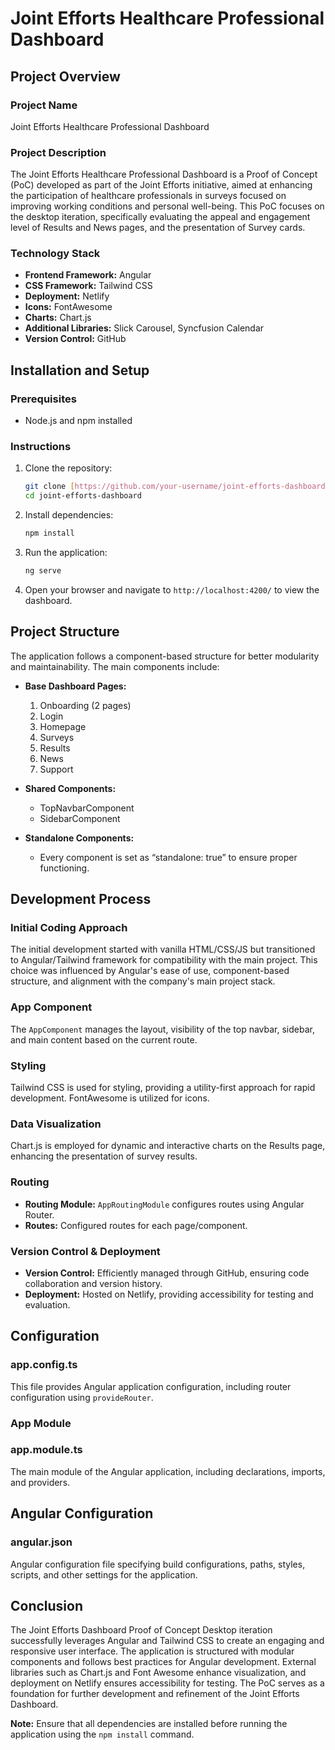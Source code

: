 # Joint Efforts Healthcare Professional Dashboard

## Project Overview

### Project Name
Joint Efforts Healthcare Professional Dashboard

### Project Description
The Joint Efforts Healthcare Professional Dashboard is a Proof of Concept (PoC) developed as part of the Joint Efforts initiative, aimed at enhancing the participation of healthcare professionals in surveys focused on improving working conditions and personal well-being. This PoC focuses on the desktop iteration, specifically evaluating the appeal and engagement level of Results and News pages, and the presentation of Survey cards.

### Technology Stack
- **Frontend Framework:** Angular
- **CSS Framework:** Tailwind CSS
- **Deployment:** Netlify
- **Icons:** FontAwesome
- **Charts:** Chart.js
- **Additional Libraries:** Slick Carousel, Syncfusion Calendar
- **Version Control:** GitHub

## Installation and Setup

### Prerequisites
- Node.js and npm installed

### Instructions
1. Clone the repository:
   ```bash
   git clone [https://github.com/your-username/joint-efforts-dashboard.git](https://github.com/MattFlores15/jointefforts-dashboard-yt.git)
   cd joint-efforts-dashboard
   ```

2. Install dependencies:
   ```bash
   npm install
   ```

3. Run the application:
   ```bash
   ng serve
   ```

4. Open your browser and navigate to `http://localhost:4200/` to view the dashboard.

## Project Structure

The application follows a component-based structure for better modularity and maintainability. The main components include:

- **Base Dashboard Pages:**
  1. Onboarding (2 pages)
  2. Login
  3. Homepage
  4. Surveys
  5. Results
  6. News
  7. Support

- **Shared Components:**
  - TopNavbarComponent
  - SidebarComponent

- **Standalone Components:**
  - Every component is set as “standalone: true” to ensure proper functioning.

## Development Process

### Initial Coding Approach
The initial development started with vanilla HTML/CSS/JS but transitioned to Angular/Tailwind framework for compatibility with the main project. This choice was influenced by Angular's ease of use, component-based structure, and alignment with the company's main project stack.

### App Component
The `AppComponent` manages the layout, visibility of the top navbar, sidebar, and main content based on the current route.

### Styling
Tailwind CSS is used for styling, providing a utility-first approach for rapid development. FontAwesome is utilized for icons.

### Data Visualization
Chart.js is employed for dynamic and interactive charts on the Results page, enhancing the presentation of survey results.

### Routing
- **Routing Module:** `AppRoutingModule` configures routes using Angular Router.
- **Routes:** Configured routes for each page/component.

### Version Control & Deployment
- **Version Control:** Efficiently managed through GitHub, ensuring code collaboration and version history.
- **Deployment:** Hosted on Netlify, providing accessibility for testing and evaluation.

## Configuration

### app.config.ts
This file provides Angular application configuration, including router configuration using `provideRouter`.

### App Module

### app.module.ts
The main module of the Angular application, including declarations, imports, and providers.

## Angular Configuration

### angular.json
Angular configuration file specifying build configurations, paths, styles, scripts, and other settings for the application.

## Conclusion

The Joint Efforts Dashboard Proof of Concept Desktop iteration successfully leverages Angular and Tailwind CSS to create an engaging and responsive user interface. The application is structured with modular components and follows best practices for Angular development. External libraries such as Chart.js and Font Awesome enhance visualization, and deployment on Netlify ensures accessibility for testing. The PoC serves as a foundation for further development and refinement of the Joint Efforts Dashboard.

**Note:** Ensure that all dependencies are installed before running the application using the `npm install` command.
